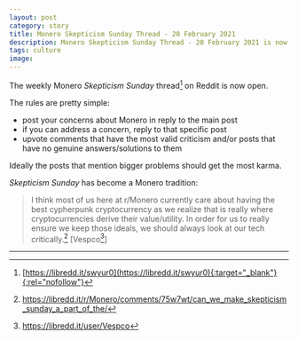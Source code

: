 ```yaml
---
layout: post
category: story
title: Monero Skepticism Sunday Thread - 20 February 2021
description: Monero Skepticism Sunday Thread - 20 February 2021 is now open.
tags: culture
image: 
---
```


The weekly Monero *Skepticism Sunday* thread[^1] on Reddit is now open. 

The rules are pretty simple:

- post your concerns about Monero in reply to the main post
- if you can address a concern, reply to that specific post
- upvote comments that have the most valid criticism and/or posts that have no genuine answers/solutions to them

Ideally the posts that mention bigger problems should get the most karma.

*Skepticism Sunday* has become a Monero tradition:

> I think most of us here at r/Monero currently care about having the best cypherpunk cryptocurrency as we realize that is really where cryptocurrencies derive their value/utility. In order for us to really ensure we keep those ideals, we should always look at our tech critically.[^2] [Vespco[^3]]

---

[^1]: [https://libredd.it/swyur0](https://libredd.it/swyur0){:target="_blank"}{:rel="nofollow"}
[^2]: https://libredd.it/r/Monero/comments/75w7wt/can_we_make_skepticism_sunday_a_part_of_the/
[^3]: https://libredd.it/user/Vespco

